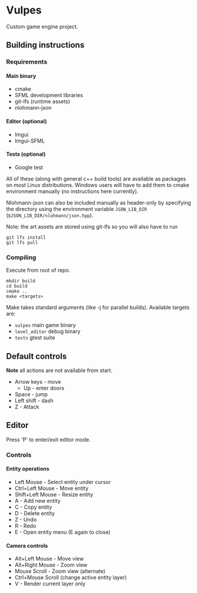 # Vulpes
Custom game engine project.

## Building instructions

### Requirements
#### Main binary
- cmake
- SFML development libraries
- git-lfs (runtime assets)
- nlohmann-json
#### Editor (optional)
- Imgui
- Imgui-SFML
#### Tests (optional)
- Google test

All of these (along with general c++ build tools) are available as packages on most Linux distributions. Windows users will have to add them to cmake environment manually (no instructions here currently).

Nlohmann-json can also be included manually as header-only by specifying the directory using the environment variable `JSON_LIB_DIR` (`$JSON_LIB_DIR/nlohmann/json.hpp`).

Note: the art assets are stored using git-lfs so you will also have to run

    git lfs install
    git lfs pull

### Compiling

Execute from root of repo.

    mkdir build
    cd build
    cmake ..
    make <targets>

Make takes standard arguments (like -j for parallel builds). Available targets are:
- `vulpes` main game binary
- `level_editor` debug binary
- `tests` gtest suite

## Default controls

**Note** all actions are not available from start.

- Arrow keys - move
    - Up - enter doors
- Space - jump
- Left shift - dash
- Z - Attack

## Editor

Press 'P' to enter/exit editor mode.

### Controls
#### Entity operations
- Left Mouse - Select entity under cursor
- Ctrl+Left Mouse - Move entity
- Shift+Left Mouse - Resize entity
- A - Add new entity
- C - Copy entity
- D - Delete entity
- Z - Undo
- R - Redo
- E - Open entity menu (E again to close)

#### Camera controls
- Alt+Left Mouse - Move view
- Alt+Right Mouse - Zoom view
- Mouse Scroll - Zoom view (alternate)
- Ctrl+Mouse Scroll (change active entity layer)
- V - Render current layer only
